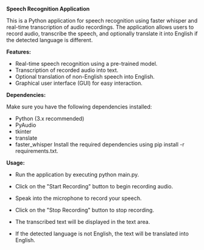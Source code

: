 **Speech Recognition Application**

This is a Python application for speech recognition using faster whisper and real-time transcription of audio recordings. The application allows users to record audio, transcribe the speech, and optionally translate it into English if the detected language is different.

**Features:**

- Real-time speech recognition using a pre-trained model.
- Transcription of recorded audio into text.
- Optional translation of non-English speech into English.
- Graphical user interface (GUI) for easy interaction.

**Dependencies:**

Make sure you have the following dependencies installed:
- Python (3.x recommended)
- PyAudio
- tkinter
- translate
- faster_whisper
Install the required dependencies using pip install -r requirements.txt.

**Usage:**

- Run the application by executing python main.py.
- Click on the "Start Recording" button to begin recording audio.
- Speak into the microphone to record your speech.
- Click on the "Stop Recording" button to stop recording.

- The transcribed text will be displayed in the text area.
- If the detected language is not English, the text will be translated into English.

